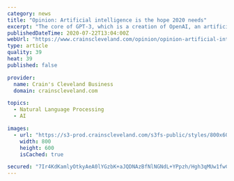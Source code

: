 ```yaml
---
category: news
title: "Opinion: Artificial intelligence is the hope 2020 needs"
excerpt: "The core of GPT-3, which is a creation of OpenAI, an artificial intelligence company based in San Francisco, is a general language model designed to perform autofill. It is trained on uncategorized internet writings,"
publishedDateTime: 2020-07-22T13:04:00Z
webUrl: "https://www.crainscleveland.com/opinion/opinion-artificial-intelligence-hope-2020-needs"
type: article
quality: 39
heat: 39
published: false

provider:
  name: Crain's Cleveland Business
  domain: crainscleveland.com

topics:
  - Natural Language Processing
  - AI

images:
  - url: "https://s3-prod.crainscleveland.com/s3fs-public/styles/800x600/public/363416996_i.jpg"
    width: 800
    height: 600
    isCached: true

secured: "7Ir4KdKamlyOtkyAeA0lYGzbK+aJQDNAzBfNlNGNdL+YPpzh/Hgh3qMUw1fwCzxnFct1SlicrvttJJJj8POVnuLBWyyVcU2CzfUK4GyoywVFCeX9LmYpi91ImjQu2XUvbXtZFH/d+uTZcgyMg6HwKNI8XbkAvIv+AWbbhjX8WacUeZEwnGCdU3dvaN4/NxoHlkp2y8dw+qYILbrs6ZQt9TKeFxmhzmCqnK7E0HmqW8geGQlktQgeDglD14T/Aj+cz9LEShiGTkTlkSL0INvm15Ompb8T8XNFOxphERki21vUqjkButPYK6DROC1R6azxvL+o5ilRbHhnOk6oWdkU7Q==;lAeBhDVHQfqpdCPKkaQk1Q=="
---
```


